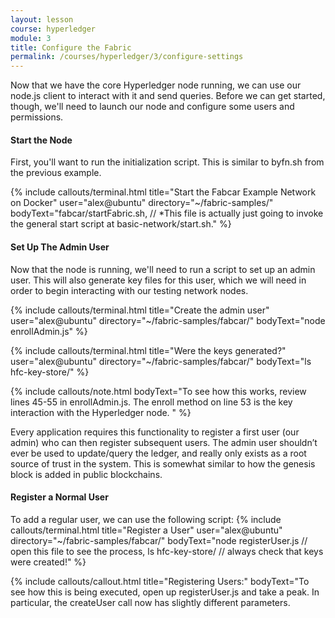 ```yaml
---
layout: lesson
course: hyperledger
module: 3
title: Configure the Fabric
permalink: /courses/hyperledger/3/configure-settings
---
```


<span class="openingParagraph">
Now that we have the core Hyperledger node running, we can use our node.js client to interact with it and send queries. Before we can get started, though, we'll need to launch our node and configure some users and permissions.</span>

<h4>Start the Node</h4>
First, you'll want to run the initialization script. This is similar to byfn.sh from the previous example.

{% include callouts/terminal.html
    title="Start the Fabcar Example Network on Docker"
    user="alex@ubuntu"
    directory="~/fabric-samples/"
    bodyText="fabcar/startFabric.sh, // *This file is actually just going to invoke the general start script at basic-network/start.sh."
%}  

<h4>Set Up The Admin User</h4>
Now that the node is running, we'll need to run a script to set up an admin user. This will also generate key files for this user, which we will need in order to begin interacting with our testing network nodes.

{% include callouts/terminal.html
    title="Create the admin user"
    user="alex@ubuntu"
    directory="~/fabric-samples/fabcar/"
    bodyText="node enrollAdmin.js"
%}  

{% include callouts/terminal.html
    title="Were the keys generated?"
    user="alex@ubuntu"
    directory="~/fabric-samples/fabcar/"
    bodyText="ls hfc-key-store/"
%}  

        
{% include callouts/note.html
    bodyText="To see how this works, review lines 45-55 in enrollAdmin.js. The enroll method on line 53 is the key interaction with the Hyperledger node. <script src='https://gist.github.com/alexander-morris/a9a401c648cbeb5d2cd3fb4b65cf8b13.js'></script>"
%}

Every application requires this functionality to register a first user (our admin) who can then register subsequent users. The admin user shouldn’t ever be used to update/query the ledger, and really only exists as a root source of trust in the system. This is somewhat similar to how the genesis block is added in public blockchains.

<h4>Register a Normal User</h4>
To add a regular user, we can use the following script:
{% include callouts/terminal.html
    title="Register a User"
    user="alex@ubuntu"
    directory="~/fabric-samples/fabcar/"
    bodyText="node registerUser.js // open this file to see the process, ls hfc-key-store/ // always check that keys were created!"
%}      



{% include callouts/callout.html
    title="Registering Users:"
    bodyText="To see how this is being executed, open up registerUser.js and take a peak. In particular, the createUser call now has slightly different parameters.<script src='https://gist.github.com/alexander-morris/8493a22160cecb2e062ce642a239c48e.js'><script>"
%}

Congratulations - Now that you can create users you're now ready to move on to editing the ledger.

In the next section, we'll demonstrate how users can execute commands</em>
